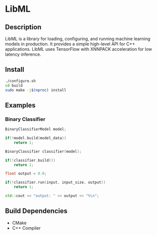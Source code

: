 # LibML

## Description

LibML is a library for loading, configuring, and running machine learning models in production. It provides a simple high-level API for C++ applications. LibML uses TensorFlow with XNNPACK acceleration for low latency inference.

## Install

```sh
./configure.sh
cd build
sudo make -j$(nproc) install
```

## Examples

### Binary Classifier

```c++
BinaryClassifierModel model;

if(!model.build(model_data))
    return 1;

BinaryClassifier classifier(model);

if(!classifier.build())
    return 1;

float output = 0.0;

if(!classifier.run(input, input_size, output))
    return 1;

std::cout << "output: " << output << "%\n";
```

## Build Dependencies

* CMake
* C++ Compiler
